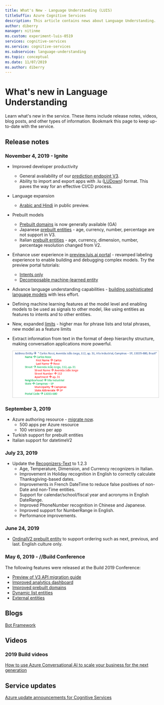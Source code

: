 ```yaml
---
title: What's New - Language Understanding (LUIS)
titleSuffix: Azure Cognitive Services
description: This article contains news about Language Understanding.
author: diberry
manager: nitinme
ms.custom: experiment-luis-0519
services: cognitive-services
ms.service: cognitive-services
ms.subservice: language-understanding
ms.topic: conceptual
ms.date: 11/07/2019
ms.author: diberry
---
```


# What's new in Language Understanding

Learn what's new in the service. These items include release notes, videos, blog posts, and other types of information. Bookmark this page to keep up-to-date with the service.  

## Release notes 

### November 4, 2019 - Ignite

* Improved developer productivity
    * General availability of our [prediction endpoint V3](luis-migration-api-v3.md). 
    * Ability to import and export apps with .lu ([LUDown](https://github.com/microsoft/botbuilder-tools/tree/master/packages/Ludown)) format. This paves the way for an effective CI/CD process. 
* Language expansion
    * [Arabic and Hindi](luis-language-support.md) in public preview.
* Prebuilt models
    * [Prebuilt domains](luis-reference-prebuilt-domains.md) is now generally available (GA)
    * Japanese [prebuilt entities](luis-reference-prebuilt-entities.md#japanese-entity-support) - age, currency, number, percentage are not support in V3.
    * Italian [prebuilt entities](luis-reference-prebuilt-entities.md#italian-entity-support) - age, currency, dimension, number, percentage resolution changed from V2.
* Enhance user experience in [preview.luis.ai portal](https://preview.luis.ai) - revamped labeling experience to enable building and debugging complex models. Try the preview portal tutorials:
    * [Intents only](tutorial-intents-only.md)
    * [Decomposable machine-learned entity](tutorial-machine-learned-entity.md) 
* Advance language understanding capabilities - [building sophisticated language models](luis-concept-entity-types.md) with less effort. 
* Defining machine learning features at the model level and enabling models to be used as signals to other model, like using entities as features to intents and to other entities.
* New, expanded [limits](luis-boundaries.md) - higher max for phrase lists and total phrases, new model as a feature limits
* Extract information from text in the format of deep hierarchy structure, making conversation applications more powerful.

    ![machine-learned entity image](./media/whats-new/deep-entity-extraction-example.png)

### September 3, 2019

* Azure authoring resource - [migrate now](luis-migration-authoring.md).
    * 500 apps per Azure resource
    * 100 versions per app
* Turkish support for prebuilt entities
* Italian support for datetimeV2

### July 23, 2019

* Update the [Recognizers-Text](https://github.com/microsoft/Recognizers-Text/releases/tag/dotnet-v1.2.3) to 1.2.3
    * Age, Temperature, Dimension, and Currency recognizers in Italian.
    * Improvement in Holiday recognition in English to correctly calculate Thanksgiving-based dates.
    * Improvements in French DateTime to reduce false positives of non-Date and non-Time entities.
    * Support for calendar/school/fiscal year and acronyms in English DateRange.
    * Improved PhoneNumber recognition in Chinese and Japanese.
    * Improved support for NumberRange in English.
    * Performance improvements.

### June 24, 2019

* [OrdinalV2 prebuilt entity](luis-reference-prebuilt-ordinal-v2.md) to support ordering such as next, previous, and last. English culture only.

### May 6, 2019 - //Build Conference

The following features were released at the Build 2019 Conference:

* [Preview of V3 API migration guide](luis-migration-api-v3.md)
* [Improved analytics dashboard](luis-how-to-use-dashboard.md)
* [Improved prebuilt domains](luis-reference-prebuilt-domains.md) 
* [Dynamic list entities](luis-migration-api-v3.md#dynamic-lists-passed-in-at-prediction-time)
* [External entities](luis-migration-api-v3.md#external-entities-passed-in-at-prediction-time)

## Blogs

[Bot Framework](https://blog.botframework.com/)

## Videos

### 2019 Build videos

[How to use Azure Conversational AI to scale your business for the next generation](https://www.youtube.com/watch?v=_k97jd-csuk&feature=youtu.be)

## Service updates

[Azure update announcements for Cognitive Services](https://azure.microsoft.com/updates/?product=cognitive-services)
